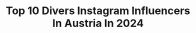 ---
title: Top 10 Divers Instagram Influencers In Austria In 2024
description: >-
  Find top divers Instagram influencers in Austria in 2024. Most popular hashtags: #austria #visitaustria #mountains #view.
platform: Instagram
hits: 8
text_top: Analyze the best Instagram influencers on inBeat.
text_bottom: Our platform has 8 Instagram influencers like this in Austria for you to collaborate.
profiles:
  - username: "servusmami"
    fullname: >-
      Chia Ok
    bio: >-
      Mixed Familien Alltag 🇹🇷🇳🇬🇵🇰🇮🇷 Mehrsprachigkeit & Diversity 🌍 📍Wien 🇦🇹 𝙰𝚗𝚏𝚛𝚊𝚐𝚎𝚗 𝚋𝚒𝚝𝚝𝚎 𝚗𝚞𝚛 𝚙𝚎𝚛 📧
    location: "Austria"
    followers: 30084
    engagement: 1334
    commentsToLikes: 0.057299
    id: ck8t443wi5g090j78kj9nhs60
    verified: false
    hashtags: "#mamablogger, #mamaleben, #familienleben, #familienurlaub"
  - username: "qingyang__"
    fullname: >-
      Yang💕
    bio: >-
      China🇨🇳 Study in Vienna🇦🇹 Traveler✈️👙 Diver🌊🐠 Snap: qingyang0605
    location: "Austria"
    followers: 3010
    engagement: 853
    commentsToLikes: 0.127193
    id: ck8sx74jwgdnl0j78rc4ehki1
    verified: false
    hashtags: ""
  - username: "luisevonfinckh"
    fullname: >-
      Luise von Finckh
    bio: >-
      👂🏼🎧 MITTEN AM TAG @spotifyde 🎥 Sleeping Dog @netflixde 🎬 SAM EIN SACHSE @disneyplusde
    location: "Austria"
    followers: 34756
    engagement: 265
    commentsToLikes: 0.039614
    id: ck14luevhwjgd0i19n2fh1nro
    verified: true
    hashtags: "#raymondley, #schlafendehunde, #sleepingdog, #disneyplus"
  - username: "storyofzhu"
    fullname: >-
      Vienna Travel & Lifestyle | Zhu Liu
    bio: >-
      📌| Aesthetically living in Vienna 🇦🇹| Connecting expats @expatsinvienna 💌| For work only: storyofzhu@gmail.com
    location: "Austria"
    followers: 231826
    engagement: 1318
    commentsToLikes: 0.011915
    id: ckap7bf3yjcix0i78qq21us58
    verified: false
    hashtags: "#viennafoodie, #viennaaustria, #vienna, #austria"
  - username: "solitarywayfarer"
    fullname: >-
      Maria | Photo-Artist©
    bio: >-
      OUTDOOR / WILDLIFE / HUNTING 🇦🇹Austrian Moving at the speed of sanity, wisdom & happiness. 🔹@browning_europe Ambassadress
    location: "Austria"
    followers: 6307
    engagement: 1335
    commentsToLikes: 0.026303
    id: ck5hq35fnsf0z0i1100y9u11o
    verified: false
    hashtags: "#browningshotgun, #browningeurope, #duckhunter, #huntinglife"
  - username: "paris.wolf_"
    fullname: >-
      WOP Original | Wolf of Paris
    bio: >-
      To know Paris is to know a great deal ✨ Based in Vienna 🇦🇹 | DM for Collaborations Like, follow & tag @paris.wolf_
    location: "Austria"
    followers: 13613
    engagement: 957
    commentsToLikes: 0.008284
    id: ckaoqspx4k7gz0i780s3ka77g
    verified: false
    hashtags: "#parisgreat, #paristourisme, #iloveparis, #parisforever"
  - username: "evajohannaegg"
    fullname: >-
      Eva Egg
    bio: >-
      🇦🇹23/Berlin ⚡️ generating demand for B2B startups 📢 | Co-founder and CMO at @notusxyz 👇🏼 🎓 Msc Information Engineering
    location: "Austria"
    followers: 21666
    engagement: 329
    commentsToLikes: 0.025959
    id: ck9wos7j26dzi0j7846hvv2xk
    verified: false
    hashtags: "#visitaustria, #madeinaustria, #photooftheday, #picoftheday"
  - username: "niicoleneb"
    fullname: >-
      🄽🄸🄲🄾🄻🄴
    bio: >-
      MOUNTAIN ▪️ADVENTURE ▪️OUTDOOR 🤍🏔 MOUNTAINGIRL🏔🤍 💛🇦🇹 LA SPORTIVA 🇦🇹💛 🎿@lasportivamountainattackteam 🏃🏼‍♀️ @lasportivaaustria
    location: "Austria"
    followers: 26450
    engagement: 632
    commentsToLikes: 0.047956
    id: clfqt8hg4p2830j08jv18z5oh
    verified: false
    hashtags: "#lough, #bergliebe, #happy, #me"
---